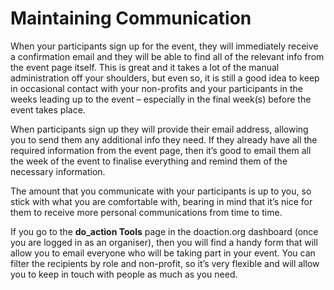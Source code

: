 # Maintaining Communication

When your participants sign up for the event, they will immediately receive a confirmation email and they will be able to find all of the relevant info from the event page itself. This is great and it takes a lot of the manual administration off your shoulders, but even so, it is still a good idea to keep in occasional contact with your non-profits and your participants in the weeks leading up to the event – especially in the final week(s) before the event takes place.

When participants sign up they will provide their email address, allowing you to send them any additional info they need. If they already have all the required information from the event page, then it’s good to email them all the week of the event to finalise everything and remind them of the necessary information.

The amount that you communicate with your participants is up to you, so stick with what you are comfortable with, bearing in mind that it’s nice for them to receive more personal communications from time to time.

If you go to the **do_action Tools** page in the doaction.org dashboard (once you are logged in as an organiser), then you will find a handy form that will allow you to email everyone who will be taking part in your event. You can filter the recipients by role and non-profit, so it’s very flexible and will allow you to keep in touch with people as much as you need.
